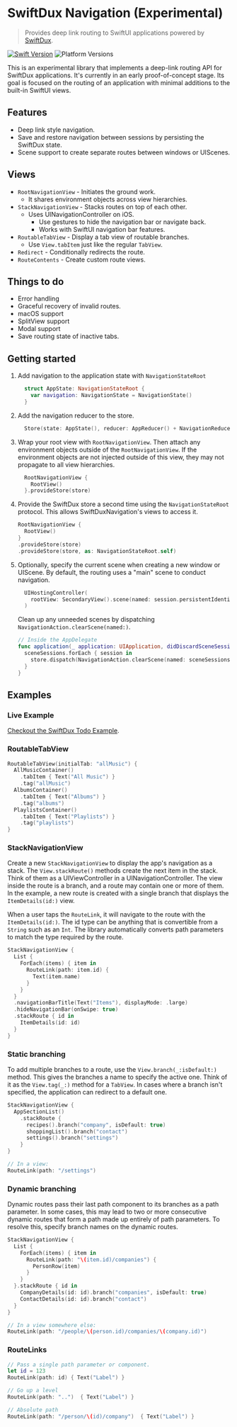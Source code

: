 # SwiftDux Navigation (Experimental)

> Provides deep link routing to SwiftUI applications powered by [SwiftDux](https://github.com/StevenLambion/SwiftDux).

[![Swift Version][swift-image]][swift-url]
![Platform Versions][ios-image]

This is an experimental library that implements a deep-link routing API for SwiftDux applications. It's currently in an early proof-of-concept stage. Its goal is focused on the routing of an application with minimal additions to the built-in SwiftUI views.

## Features
- Deep link style navigation.
- Save and restore navigation between sessions by persisting the SwiftDux state.
- Scene support to create separate routes between windows or UIScenes.

## Views
- `RootNavigationView` - Initiates the ground work.
    - It shares environment objects across view hierarchies.
- `StackNavigationView` - Stacks routes on top of each other.
  - Uses UINavigationController on iOS.
    - Use gestures to hide the navigation bar or navigate back.
    - Works with SwiftUI navigation bar features.
- `RoutableTabView` - Display a tab view of routable branches.
  - Use `View.tabItem` just like the regular `TabView`.
- `Redirect` - Conditionally redirects the route.
- `RouteContents` - Create custom route views.

## Things to do
- Error handling
- Graceful recovery of invalid routes.
- macOS support
- SplitView support
- Modal support
- Save routing state of inactive tabs.

[swift-image]: https://img.shields.io/badge/swift-5.2-orange.svg
[ios-image]: https://img.shields.io/badge/platforms-iOS%2013%20-222.svg
[swift-url]: https://swift.org/
[license-image]: https://img.shields.io/badge/License-MIT-blue.svg
[license-url]: LICENSE

## Getting started

1. Add navigation to the application state with `NavigationStateRoot`
    ```swift
      struct AppState: NavigationStateRoot {
        var navigation: NavigationState = NavigationState()
      }
    ```

1. Add the navigation reducer to the store.
    ```swift
      Store(state: AppState(), reducer: AppReducer() + NavigationReducer())
    ```

1. Wrap your root view with `RootNavigationView`. Then attach any environment objects outside of the `RootNavigationView`. If the environment objects are not injected outside of this view, they may not propagate to all view hierarchies.
    ```swift
      RootNavigationView {
        RootView()
      }.provideStore(store)
    ```

1. Provide the SwiftDux store a second time using the `NavigationStateRoot` protocol. This allows SwiftDuxNavigation's views to access it.
    ```swift
    RootNavigationView {
      RootView()
    }
    .provideStore(store)
    .provideStore(store, as: NavigationStateRoot.self)
    ```
1. Optionally, specify the current scene when creating a new window or UIScene. By default, the routing uses a "main" scene to conduct navigation.
    ```swift
      UIHostingController(
        rootView: SecondaryView().scene(named: session.persistentIdentifier)
      )
    ```
    Clean up any unneeded scenes by dispatching `NavigationAction.clearScene(named:)`.
    ```swift
    // Inside the AppDelegate
    func application(_ application: UIApplication, didDiscardSceneSessions sceneSessions: Set<UISceneSession>) {
      sceneSessions.forEach { session in
        store.dispatch(NavigationAction.clearScene(named: sceneSessions.persistentIdentifier))
      }
    }
    ```

## Examples

### Live Example

[Checkout the SwiftDux Todo Example](https://github.com/StevenLambion/SwiftUI-Todo-Example/tree/swiftdux-navigation).

### RoutableTabView
```swift
RoutableTabView(initialTab: "allMusic") {
  AllMusicContainer()
    .tabItem { Text("All Music") }
    .tag("allMusic")
  AlbumsContainer()
    .tabItem { Text("Albums") }
    .tag("albums")
  PlaylistsContainer()
    .tabItem { Text("Playlists") }
    .tag("playlists")
}
```

### StackNavigationView
Create a new `StackNavigationView` to display the app's navigation as a stack. The `View.stackRoute()` methods create the next item in the stack. Think of them as a UIViewController in a UINavigationController. The view inside the route is a branch, and a route may contain one or more of them. In the example, a new route is created with a single branch that displays the `ItemDetails(id:)` view.

When a user taps the `RouteLink`, it will navigate to the route with the `ItemDetails(id:)`. The id type can be anything that is convertible from a `String` such as an `Int`. The library automatically converts path parameters to match the type required by the route.

```swift
StackNavigationView {
  List {
    ForEach(items) { item in
      RouteLink(path: item.id) {
        Text(item.name)
      }
    }
  }
  .navigationBarTitle(Text("Items"), displayMode: .large)
  .hideNavigationBar(onSwipe: true)
  .stackRoute { id in
    ItemDetails(id: id)
  }
}
```
### Static branching
To add multiple branches to a route, use the `View.branch(_:isDefault:)` method. This gives the branches a name to specify the active one. Think of it as the `View.tag(_:)` method for a `TabView`. In cases where a branch isn't specified, the application can redirect to a default one.

```swift
StackNavigationView {
  AppSectionList()
    .stackRoute {
      recipes().branch("company", isDefault: true)
      shoppingList().branch("contact")
      settings().branch("settings")
    }
}

// In a view: 
RouteLink(path: "/settings")
```

### Dynamic branching
Dynamic routes pass their last path component to its branches as a path parameter. In some cases, this may lead to two or more consecutive dynamic routes that form a path made up entirely of path parameters. To resolve this, specify branch names on the dynamic routes.

```swift
StackNavigationView {
  List {
    ForEach(items) { item in
      RouteLink(path: "\(item.id)/companies") {
        PersonRow(item)
      }
    }
  }.stackRoute { id in
    CompanyDetails(id: id).branch("companies", isDefault: true)
    ContactDetails(id: id).branch("contact")
  }
}

// In a view somewhere else: 
RouteLink(path: "/people/\(person.id)/companies/\(company.id)")
```

### RouteLinks
```swift
// Pass a single path parameter or component.
let id = 123
RouteLink(path: id) { Text("Label") }

// Go up a level
RouteLink(path: "..")  { Text("Label") }

// Absolute path
RouteLink(path: "/person/\(id)/company")  { Text("Label") }
```
